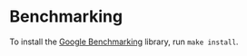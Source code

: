 # Benchmarking

To install the [Google Benchmarking](https://github.com/google/benchmark) library, run `make install`.
